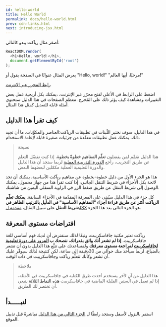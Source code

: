 ```yaml
---
id: hello-world
title: Hello World
permalink: docs/hello-world.html
prev: cdn-links.html
next: introducing-jsx.html
---
```


أصغر مثال ريآكت يبدو كالتالي:

```js
ReactDOM.render(
  <h1>Hello, world!</h1>,
  document.getElementById('root')
);
```

يعرض المثال عنوانًا في الصفحة يقول أو "Hello, world!"
"مرحبًا، أيها العالم!"

[رابط المحرر عبر الانترنت](codepen://hello-world)

اضغط على الرابط في الأعلى لفتح محرّر عبر الإنترنت،
،يمكنك بكل أريحية عمل بعض التغييرات
ومشاهدة كيف يؤثر ذلك على المُخرج.
معظم الصفحات في هذا الدليل ستحتوي أمثلة قابلة للتعديل كمثل هذا المثال.

## كيف تقرأ هذا الدليل
في هذا الدليل، سوف نختبر اللّبنات في تطبيقات الريآكت:العناصر والمكوِّنات. ما أن تجيد ذلك، يمكنك عمل تطبيقات معقّدة من جزئيات صغيرة قابلة لإعادة الاستخدام.

> نصيحة
>
>هذا الدليل صُمِّم لمن يفضلون **تعلّم المفاهيم خطوةً بخطوة**، إذا كنت تفضّل التعلم عن طريق التجريب، راجع
>[الدورة التدريبية العملية](/tutorial/tutorial.html)
>لربما ستجد أن هذا الدليل والدورة التعليمية العملية مكمّلين لبعضهما البعض.

هذا هو الجزء الأول من دليل خطوة-بخطوة عن مفاهيم ريآكت  الأساسية، يمكنك أن تجد لائحة بكل الأجزاء في شريط التنقل الجانبي، إذا كنت تقرأ هذا من جهاز محمول، يمكنك الوصول إلى شريط التنقل عن طريق ضغط الزر في الزاوية السفلى اليمين من شاشتك.

كل جزء في هذا الدليل سيُبنى على المعرفة المقدّمة في الأجزاء السابقة. **يمكنك تعلّم الريآكت أكثر عن طريق قراءة أجزاء "المفاهيم الأساسية" في الدليل بالترتيب الظاهر في شريط التنقل** على سبيل المثال،
 [مقدمة لJSX](/docs/introducing-jsx.html)
هو الجزء التالي بعد هذا الجزء.


## افتراضات مستوى المعرفة

ريآكت تعتبر مكتبة جافاسكريبت، وتبعًا لذلك سنفترض أن لديك فهم أساسي للغة جافاسكريبت، **إذا لم تشعر أنك واثق بقدراتك، ننصحك ب [المرور على دورة تعليمية لجافاسكريبت](https://developer.mozilla.org/en-US/docs/Web/JavaScript/A_re-introduction_to_JavaScript) لمراجعة مستوى معرفتك**  ولمساعدتك على تتبُّع هذا الدليل بدون أن تشعر بالضياع، لربما سيأخذ منك حوالي من 30دقيقة إلى ساعة، لكن كنتيجة لذلك سيوفّر عليك أن تشعر وكأنك تتعلّم ريآكت وجافاسكريبت في ذات الوقت.

>ملاحظة
>
>هذا الدليل من آنٍ لآخر يستخدم أحدث طرق الكتابة في جافاسكريبت في الأمثلة، إذا لم تعمل في السنين القليلة الماضية في جافاسكريبت
[هذه النقاط الثلاثة](https://gist.github.com/gaearon/683e676101005de0add59e8bb345340c) ينبغي أن تختصر لك الطريق.


## لنبـــــدأ

استمر بالنزول لأسفل وستجد رابطًا  ل [الجزء التالي من هذا الدليل](/docs/introducing-jsx.html) مباشرةً قبل تذييل الموقع.
